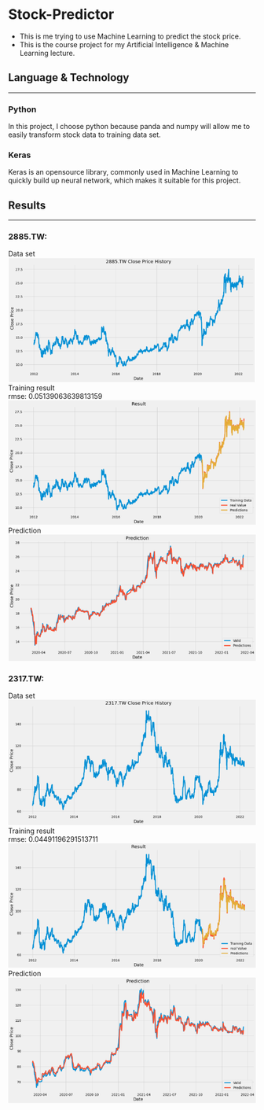 # Stock-Predictor
- This is me trying to use Machine Learning to predict the stock price.
- This is the course project for my Artificial Intelligence &amp; Machine Learning lecture.

## Language & Technology
---
### Python 
In this project, I choose python because panda and numpy will allow me to easily transform stock data to training data set.<br>
### Keras
Keras is an opensource library, commonly used in Machine Learning to quickly build up neural network, which makes it suitable for this project.

## Results
---
### 2885.TW:
Data set
![2885.TW price history](img/2885.TW_priceHistory.png) 
 Training result
<br>rmse: 0.05139063639813159
![2885.TW training result](img/2885.TW_result.png)
 Prediction
![2885.TW prediction](img/2885.TW_prediction.png) 

### 2317.TW:
 Data set
![2317.TW price history](img/2317.TW_priceHistory.png) 
 Training result
<br>rmse: 0.04491196291513711 
![2317.TW training result](img/2317.TW_result.png) 
 Prediction
![2317.TW prediction](img/2317.TW_prediction.png) 